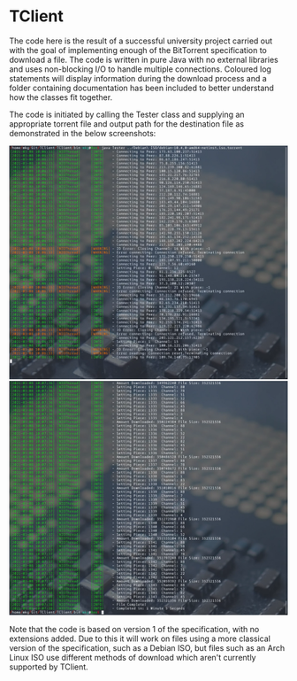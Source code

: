 # TClient
The code here is the result of a successful university project carried out with the goal of implementing enough of the BitTorrent specification to download a file.  The code is written in pure Java with no external libraries and uses non-blocking I/O to handle multiple connections.  Coloured log statements will display information during the download process and a folder containing documentation has been included to better understand how the classes fit together.

The code is initiated by calling the Tester class and supplying an appropriate torrent file and output path for the destination file as demonstrated in the below screenshots:

![Image showing how to start the TClient program](/TClient/Screenshots/Beginning.png?raw=true "Initiate Download")
![Image showing the ending if the TClient program](/TClient/Screenshots/Ending.png?raw=true "Download Concluded")

Note that the code is based on version 1 of the specification, with no extensions added.  Due to this it will work on files using a more classical version of the specification, such as a Debian ISO, but files such as an Arch Linux ISO use different methods of download which aren't currently supported by TClient.
